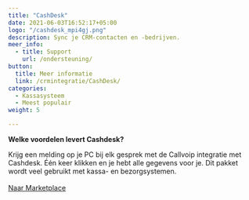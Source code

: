 ```yaml
---
title: "CashDesk"
date: 2021-06-03T16:52:17+05:00
logo: "/cashdesk_mpi4gj.png"
description: Sync je CRM-contacten en -bedrijven.
meer_info:
  - title: Support
    url: /ondersteuning/
button:
  title: Meer informatie
  link: /crmintegratie/CashDesk/
categories:
  - Kassasysteem
  - Meest populair
weight: 5

---
```


**Welke voordelen levert Cashdesk?**

Krijg een melding op je PC bij elk gesprek met de Callvoip integratie met Cashdesk. Één keer klikken en je hebt alle gegevens voor je. Dit pakket wordt veel gebruikt met kassa- en bezorgsystemen.<br><br><a href="/marketplace" class="button">Naar Marketplace</a>
